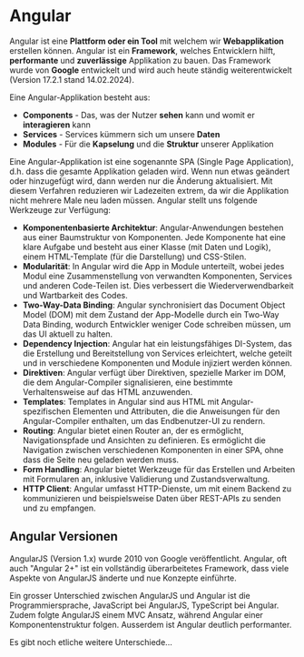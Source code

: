 # Angular

Angular ist eine **Plattform oder ein Tool** mit welchem wir **Webapplikation** erstellen können. Angular ist ein **Framework**, welches Entwicklern hilft, **performante** und **zuverlässige** Applikation zu bauen. Das Framework wurde von **Google** entwickelt und wird auch heute ständig weiterentwickelt (Version 17.2.1 stand 14.02.2024).

Eine Angular-Applikation besteht aus:

- **Components** - Das, was der Nutzer **sehen** kann und womit er **interagieren** kann
- **Services** - Services kümmern sich um unsere **Daten**
- **Modules** - Für die **Kapselung** und die **Struktur** unserer Applikation

Eine Angular-Applikation ist eine sogenannte SPA (Single Page Application), d.h. dass die gesamte Applikation geladen wird. Wenn nun etwas geändert oder hinzugefügt wird, dann werden nur die Änderung aktualisiert. Mit diesem Verfahren reduzieren wir Ladezeiten extrem, da wir die Applikation nicht mehrere Male neu laden müssen. Angular stellt uns folgende Werkzeuge zur Verfügung:

- **Komponentenbasierte Architektur**: Angular-Anwendungen bestehen aus einer Baumstruktur von Komponenten. Jede Komponente hat eine klare Aufgabe und besteht aus einer Klasse (mit Daten und Logik), einem HTML-Template (für die Darstellung) und CSS-Stilen.
- **Modularität**: In Angular wird die App in Module unterteilt, wobei jedes Modul eine Zusammenstellung von verwandten Komponenten, Services und anderen Code-Teilen ist. Dies verbessert die Wiederverwendbarkeit und Wartbarkeit des Codes.
- **Two-Way-Data Binding**: Angular synchronisiert das Document Object Model (DOM) mit dem Zustand der App-Modelle durch ein Two-Way Data Binding, wodurch Entwickler weniger Code schreiben müssen, um das UI aktuell zu halten.
- **Dependency Injection**: Angular hat ein leistungsfähiges DI-System, das die Erstellung und Bereitstellung von Services erleichtert, welche geteilt und in verschiedene Komponenten und Module injiziert werden können.
- **Direktiven**: Angular verfügt über Direktiven, spezielle Marker im DOM, die dem Angular-Compiler signalisieren, eine bestimmte Verhaltensweise auf das HTML anzuwenden.
- **Templates**: Templates in Angular sind aus HTML mit Angular-spezifischen Elementen und Attributen, die die Anweisungen für den Angular-Compiler enthalten, um das Endbenutzer-UI zu rendern.
- **Routing**: Angular bietet einen Router an, der es ermöglicht, Navigationspfade und Ansichten zu definieren. Es ermöglicht die Navigation zwischen verschiedenen Komponenten in einer SPA, ohne dass die Seite neu geladen werden muss.
- **Form Handling**: Angular bietet Werkzeuge für das Erstellen und Arbeiten mit Formularen an, inklusive Validierung und Zustandsverwaltung.
- **HTTP Client**: Angular umfasst HTTP-Dienste, um mit einem Backend zu kommunizieren und beispielsweise Daten über REST-APIs zu senden und zu empfangen.

## Angular Versionen

AngularJS (Version 1.x) wurde 2010 von Google veröffentlicht. Angular, oft auch "Angular 2+" ist ein vollständig überarbeitetes Framework, dass viele Aspekte von AngularJS änderte und nue Konzepte einführte.

Ein grosser Unterschied zwischen AngularJS und Angular ist die Programmiersprache, JavaScript bei AngularJS, TypeScript bei Angular. Zudem folgte AngularJS einem MVC Ansatz, während Angular einer Komponentenstruktur folgen. Ausserdem ist Angular deutlich performanter.

Es gibt noch etliche weitere Unterschiede...
